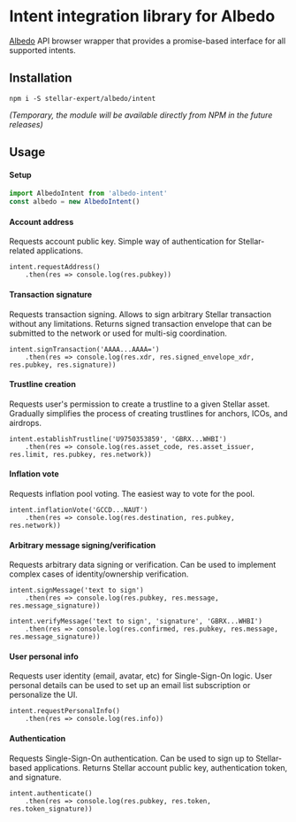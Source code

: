 # Intent integration library for Albedo

[Albedo](https://github.com/stellar-expert/albedo) API browser wrapper
that provides a promise-based interface for all supported intents.    

## Installation

```
npm i -S stellar-expert/albedo/intent
```

_(Temporary, the module will be available directly from NPM in the future releases)_

## Usage

#### Setup

```js
import AlbedoIntent from 'albedo-intent'
const albedo = new AlbedoIntent()
```

#### Account address

Requests account public key. Simple way of authentication for Stellar-related applications.

```
intent.requestAddress()
    .then(res => console.log(res.pubkey))
```

#### Transaction signature

Requests transaction signing. Allows to sign arbitrary Stellar transaction without any limitations. Returns signed transaction envelope that can be submitted to the network or used for multi-sig coordination.

```
intent.signTransaction('AAAA...AAAA=')
    .then(res => console.log(res.xdr, res.signed_envelope_xdr, res.pubkey, res.signature))
```

#### Trustline creation

Requests user's permission to create a trustline to a given Stellar asset. Gradually simplifies the process of creating trustlines for anchors, ICOs, and airdrops.

```
intent.establishTrustline('U9750353859', 'GBRX...WHBI')
    .then(res => console.log(res.asset_code, res.asset_issuer, res.limit, res.pubkey, res.network))
```

#### Inflation vote

Requests inflation pool voting. The easiest way to vote for the pool.

```
intent.inflationVote('GCCD...NAUT')
    .then(res => console.log(res.destination, res.pubkey, res.network))
```

#### Arbitrary message signing/verification

Requests arbitrary data signing or verification. Can be used to implement complex cases of identity/ownership verification.

```
intent.signMessage('text to sign')
    .then(res => console.log(res.pubkey, res.message, res.message_signature))
```

```
intent.verifyMessage('text to sign', 'signature', 'GBRX...WHBI')
    .then(res => console.log(res.confirmed, res.pubkey, res.message, res.message_signature))
```

#### User personal info

Requests user identity (email, avatar, etc) for Single-Sign-On logic. User personal details can be used to set up an email list subscription or personalize the UI.

```
intent.requestPersonalInfo()
    .then(res => console.log(res.info))
```

#### Authentication

Requests Single-Sign-On authentication. Can be used to sign up to Stellar-based applications. Returns Stellar account public key, authentication token, and signature.

```
intent.authenticate()
    .then(res => console.log(res.pubkey, res.token, res.token_signature))
```
